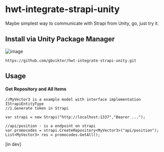 # hwt-integrate-strapi-unity
Maybe simplest way to communicate with Strapi from Unity, go, just try it.

## Install via Unity Package Manager

![image](https://user-images.githubusercontent.com/46207/79450714-3aadd100-8020-11ea-8aae-b8d87fc4d7be.png)

```
https://github.com/gbviktor/hwt-integrate-strapi-unity.git
```

## Usage

#### Get Repository and All Items
```
//MyVector3 is a example model with interface implementation IStrapiEntityType
//1.Generate token in Strapi

var strapi = new Strapi("http://localhost:1337","Bearer ...");

//api/position - is a endpoint on strapi
var promocodes = strapi.CreateRepository<MyVector3>("api/position");
List<MyVector3> res = promocodes.GetAll();
```
[in dev]
